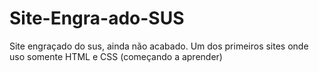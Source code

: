 # Site-Engra-ado-SUS
Site engraçado do sus, ainda não acabado. Um dos primeiros sites onde uso somente HTML e CSS (começando a aprender)
